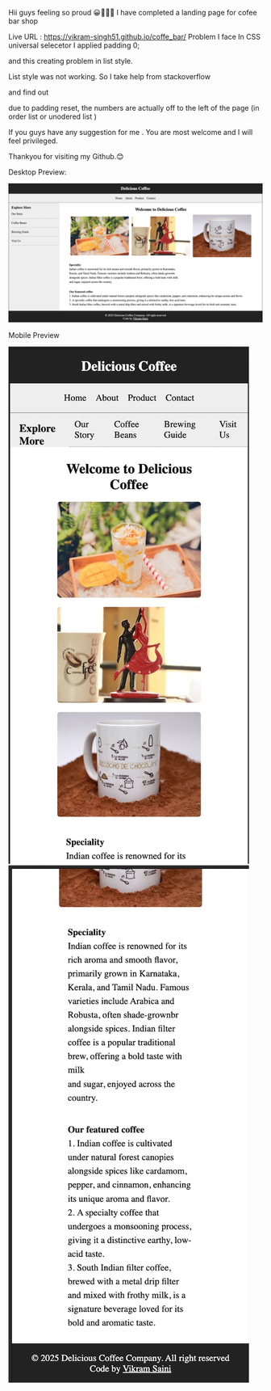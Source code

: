 Hii guys 
feeling so proud 😀👨🏼‍💻
I have completed a landing page for cofee bar shop

Live URL : https://vikram-singh51.github.io/coffe_bar/
Problem I face
In CSS universal selecetor I applied padding 0;

and this creating problem in list style.

List style was not working. So I take help from stackoverflow

and find out

due to padding reset, the numbers are actually off to the left of the page (in order list or unodered list )

If you guys have any suggestion for me . You are most welcome and I will feel privileged. 

Thankyou for visiting my Github.😊

Desktop Preview: 

![image](https://github.com/Vikram-Singh51/coffe_bar/blob/e2205e67cb0d00f8a130f8630c98fd3938fffbfa/images/desktop.jpg)

Mobile Preview

![image](https://github.com/Vikram-Singh51/coffe_bar/blob/e2205e67cb0d00f8a130f8630c98fd3938fffbfa/images/mobile2.jpg)
![image](https://github.com/Vikram-Singh51/coffe_bar/blob/e2205e67cb0d00f8a130f8630c98fd3938fffbfa/images/mobile%201.jpg)
